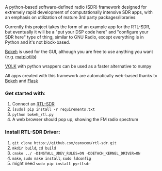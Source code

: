 A python-based software-defined radio (SDR) framework designed for extremely rapid development of computationally intensive SDR apps, with an emphasis on utilization of mature 3rd party packages/libraries

Currently this project takes the form of an example app for the RTL-SDR, but eventually it will be a "put your DSP code here" and "configure your SDR here" type of thing, similar to GNU Radio, except everything is in Python and it's not block-based.

[Bokeh](http://bokeh.pydata.org/en/latest/) is used for the GUI, although you are free to use anything you want (e.g. [matplotlib](https://matplotlib.org/))

[VOLK](http://libvolk.org) with python wrappers can be used as a faster alternative to numpy

All apps created with this framework are automatically web-based thanks to [Bokeh](http://bokeh.pydata.org/en/latest/) and [Flask](http://flask.pocoo.org/)

### Get started with:

1. Connect an [RTL-SDR](http://www.rtl-sdr.com/about-rtl-sdr/)
2. `[sudo] pip install -r requirements.txt`
3. `python bokeh_rtl.py`
4. A web browser should pop up, showing the FM radio spectrum

### Install RTL-SDR Driver:

1. `git clone https://github.com/osmocom/rtl-sdr.git`
2. `mkdir build`, `cd build`
3. `cmake ../ -DINSTALL_UDEV_RULES=ON -DDETACH_KERNEL_DRIVER=ON`
4. `make`, `sudo make install`, `sudo ldconfig`
5. might need `sudo pip install pyrtlsdr`
